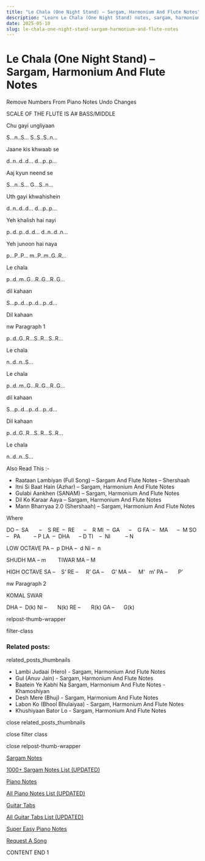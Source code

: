 ```yaml
---
title: "Le Chala (One Night Stand) – Sargam, Harmonium And Flute Notes"
description: "Learn Le Chala (One Night Stand) notes, sargam, harmonium notations and flute notes. Easy step-by-step tutorial for beginners."
date: 2025-05-19
slug: le-chala-one-night-stand-sargam-harmonium-and-flute-notes
---
```


# Le Chala (One Night Stand) – Sargam, Harmonium And Flute Notes

Remove Numbers From Piano Notes
Undo Changes

SCALE OF THE FLUTE IS A# BASS/MIDDLE

Chu gayi ungliyaan

S…n..S… S..S..S..n…

Jaane kis khwaab se

d..n..d..d… d…p..p…

Aaj kyun neend se

S…n..S… G…S..n…

Uth gayi khwahishein

d..n..d..d… d…p..p…

Yeh khalish hai nayi

p..d..p..d..d… d..n..d..n…

Yeh junoon hai naya

p…P..P… m..P..m..G..R…

Le chala

p..d..m..G…R..G…R..G…

dil kahaan

S…p..d…p..d…p..d…

Dil kahaan

nw Paragraph 1

p..d..G..R…S..R…S..R…

Le chala

n..d..n..S…

Le chala

p..d..m..G…R..G…R..G…

dil kahaan

S…p..d…p..d…p..d…

Dil kahaan

p..d..G..R…S..R…S..R…

Le chala

n..d..n..S…

Also Read This :-

* Raataan Lambiyan (Full Song) – Sargam And Flute Notes – Shershaah
* Itni Si Baat Hain (Azhar) – Sargam, Harmonium And Flute Notes
* Gulabi Aankhen (SANAM) – Sargam, Harmonium And Flute Notes
* Dil Ko Karaar Aaya – Sargam, Harmonium And Flute Notes
* Mann Bharryaa 2.0 (Shershaah) – Sargam, Harmonium And Flute Notes

Where

DO –  SA       –    S
RE  –  RE      –    R
MI  –  GA      –    G
FA  –   MA      –  M
SO  –   PA         – P
LA  –  DHA      – D
TI    –  NI          – N

LOW OCTAVE
PA –  p
DHA –  d
NI –  n

SHUDH MA – m        TIWAR MA – M

HIGH OCTAVE
SA –    S’
RE –     R’
GA –     G’
MA –     M’   m’
PA –       P’

nw Paragraph 2

KOMAL SWAR

DHA –  D(k)
NI –       N(k)
RE –       R(k)
GA –      G(k)

relpost-thumb-wrapper

filter-class

### Related posts:

related_posts_thumbnails

* Lambi Judaai (Hero) - Sargam, Harmonium And Flute Notes
* Gul (Anuv Jain) - Sargam, Harmonium And Flute Notes
* Baatein Ye Kabhi Na Sargam, Harmonium And Flute Notes - Khamoshiyan
* Desh Mere (Bhuj) - Sargam, Harmonium And Flute Notes
* Labon Ko (Bhool Bhulaiyaa) - Sargam, Harmonium And Flute Notes
* Khushiyaan Bator Lo - Sargam, Harmonium And Flute Notes

close related_posts_thumbnails

close filter class

close relpost-thumb-wrapper

[Sargam Notes](https://www.notationsworld.com/sargam-notes.html)

[1000+ Sargam Notes List (UPDATED)](https://www.notationsworld.com/all-songs-list-sargam-notes.html)

[Piano Notes](https://www.notationsworld.com/piano-notes.html)

[All Piano Notes List (UPDATED)](https://www.notationsworld.com/all-songs-list-piano-notes.html)

[Guitar Tabs](https://www.notationsworld.com/guitar-tabs.html)

[All Guitar Tabs List (UPDATED)](https://www.notationsworld.com/all-songs-list-guitar-tabs.html)

[Super Easy Piano Notes](https://studywall.in/)

[Request A Song](https://www.notationsworld.com/request-a-song.html)

CONTENT END 1

